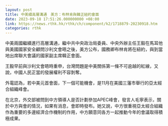 ```yaml
---
layout: post
title: 中美續高層溝通　美方：布林肯與韓正紐約會面
date: 2023-09-18 17:51:26.000000000 +08:00
link: https://news.rthk.hk/rthk/ch/component/k2/1718879-20230918.htm
categories: rthk
---
```


中美兩國繼續進行高層溝通，繼中共中央政治局委員、中央外辦主任王毅在馬耳他與美國國家安全顧問沙利文會晤之後，美方公布，國務卿布林肯將在紐約，與到當地出席聯大會議的國家副主席韓正會面。

王毅早前與沙利文會晤時重申，台灣問題是中美關係第一條不可逾越的紅線，又說，中國人民正當的發展權利不容剝奪。

外電認為，若中美元首會面，下一個可能機會，是11月在美國三藩市舉行的亞太經合組織峰會。

在北京，外交部被問到中方領導人是否計劃參加APEC峰會，發言人毛寧表示，關於中方與會的情況，如果有消息，會即時發布。她又說，中方很重視亞太經合組織作為重要的多邊經濟合作機制的作用，中方願意同各方一起推動今年的會議取得積極成果。
